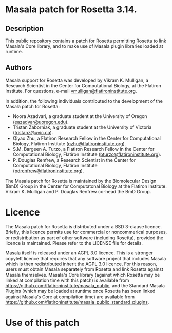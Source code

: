 # Masala patch for Rosetta 3.14.

## Description 
This public repository contains a patch for Rosetta permitting Rosetta to link Masala's Core library, and to make use of Masala plugin libraries loaded at runtime.

## Authors

Masala support for Rosetta was developed by Vikram K. Mulligan, a Research Scientist in the Center for Computational Biology, at the Flatiron Institute.  For questions, e-mail vmulligan@flatironinstitute.org.

In addition, the following individuals contributed to the development of the Masala patch for Rosetta:

- Noora Azadvari, a graduate student at the University of Oregon (eazadvar@uoregon.edu).
- Tristan Zaborniak, a graduate student at the University of Victoria (tristanz@uvic.ca).
- Qiyao Zhu, a Flatiron Research Fellow in the Center for Computational Biology, Flatiron Institute (qzhu@flatironinstitute.org).
- S.M. Bargeen A. Turzo, a Flatiron Research Fellow in the Center for Computational Biology, Flatiron Institute (bturzo@flatironinstitute.org).
- P. Douglas Renfrew, a Research Scientist in the Center for Computational Biology, Flatiron Institute (pdrenfrew@flatironinstitute.org).

The Masala patch for Rosetta is maintained by the Biomolecular Design (BmD) Group in the Center for Computatonal Biology at the Flatiron Institute.  Vikram K. Mulligan and P. Douglas Renfrew co-head the BmD Group.

# Licence

The Masala patch for Rosetta is distributed under a BSD 3-clause licence.  Briefly, this licence permits use for commercial or noncommerical purposes, or redistribution as part of other software (including Rosetta), provided the licence is maintained.  Please refer to the LICENSE file for details.

Masala itself is released under an AGPL 3.0 licence.  This is a stronger copyleft licence that requires that any software project that includes Masala which is then redistributed inherit the AGPL 3.0 licence.  For this reason, users must obtain Masala separately from Rosetta and link Rosetta against Masala themselves.  Masala's Core library (against which Rosetta may be linked at compilation time with this patch) is available from <a href="https://github.com/flatironinstitute/masala_public">https://github.com/flatironinstitute/masala_public</a>, and the Standard Masala Plugins (which may be loaded at runtime once Rosetta has been linked against Masala's Core at compilation time) are available from <a href="https://github.com/flatironinstitute/masala_public_standard_plugins">https://github.com/flatironinstitute/masala_public_standard_plugins</a>.

# Use of this patch


